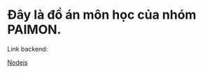 # Đây là đồ án môn học của nhóm PAIMON.

Link backend:

[Nodejs](https://github.com/RioRichard/NhaXePaimonBENodeJs)
